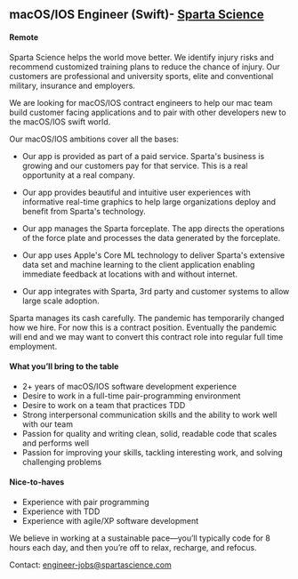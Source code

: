 ## macOS/IOS Engineer (Swift)- [Sparta Science](https://www.spartascience.com)
#### Remote

Sparta Science helps the world move better. We identify injury risks and recommend
customized training plans to reduce the chance of injury. Our customers are professional
and university sports, elite and conventional military, insurance and employers.

We are looking for macOS/IOS contract engineers to help our mac team build customer facing
applications and to pair with other developers new to the macOS/IOS swift world.

Our macOS/IOS ambitions cover all the bases:

 * Our app is provided as part of a paid service. Sparta's business is growing and our
   customers pay for that service. This is a real opportunity at a real company.
 
 * Our app provides beautiful and intuitive user experiences with informative real-time
   graphics to help large organizations
   deploy and benefit from Sparta's technology.
   
 * Our app manages the Sparta forceplate. The app directs the operations of the force
   plate and processes the data generated by the forceplate.
   
 * Our app uses Apple's Core ML technology to deliver Sparta's extensive data set and
   machine learning to the client application enabling immediate feedback at locations
   with and without internet.

 * Our app integrates with Sparta, 3rd party and customer systems to allow large scale
   adoption.
 
Sparta manages its cash carefully. The pandemic has temporarily changed how we hire. 
For now this is a contract position. Eventually the pandemic will end and we may want to
convert this contract role into regular full time employment.

#### What you’ll bring to the table

- 2+ years of macOS/IOS software development experience 
- Desire to work in a full-time pair-programming environment
- Desire to work on a team that practices TDD
- Strong interpersonal communication skills and the ability to work well with our team
- Passion for quality and writing clean, solid, readable code that scales and performs well
- Passion for improving your skills, tackling interesting work, and solving challenging problems

#### Nice-to-haves

- Experience with pair programming
- Experience with TDD
- Experience with agile/XP software development

We believe in working at a sustainable pace—you’ll typically code for 8 hours each day, and then you’re off to relax, 
recharge, and refocus.

Contact: [engineer-jobs@spartascience.com](mailto:engineer-jobs@spartascience.com)